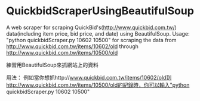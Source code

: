 QuickbidScraperUsingBeautifulSoup
=================================

A web scraper for scraping QuickBid's(http://www.quickbid.com.tw/) data(including item price, bid price, and date) using BeautifulSoup.
Usage:
"python quickbidScraper.py 10602 10500" for scraping the data from 
http://www.quickbid.com.tw/items/10602/old through http://www.quickbid.com.tw/items/10500/old



練習用BeautifulSoup來抓網站上的資料

用法：
例如當你想抓http://www.quickbid.com.tw/items/10602/old到http://www.quickbid.com.tw/items/10500/old的紀錄時，你可以輸入"python quickbidScraper.py 10602 10500"
